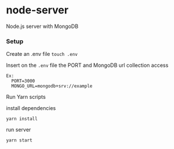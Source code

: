 # node-server

Node.js server with MongoDB

### Setup

Create an .env file
`touch .env`

Insert on the `.env` file the PORT and MongoDB url collection access

```
Ex:
  PORT=3000
  MONGO_URL=mongodb+srv://example
```

Run Yarn scripts

install dependencies

```
yarn install
```

run server

```
yarn start
```
